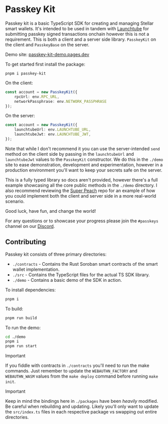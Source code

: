 # Passkey Kit

Passkey kit is a basic TypeScript SDK for creating and managing Stellar smart wallets. It's intended to be used in tandem with [Launchtube](https://github.com/kalepail/launchtube) for submitting passkey signed transactions onchain however this is not a requirement. This is both a client and a server side library. `PasskeyKit` on the client and `PasskeyBase` on the server.

Demo site: [passkey-kit-demo.pages.dev](https://passkey-kit-demo.pages.dev/)

To get started first install the package:
```
pnpm i passkey-kit
```

On the client:
```ts
const account = new PasskeyKit({
    rpcUrl: env.RPC_URL,
    networkPassphrase: env.NETWORK_PASSPHRASE
});
```

On the server:
```ts
const account = new PasskeyKit({
    launchtubeUrl: env.LAUNCHTUBE_URL,
    launchtubeJwt: env.LAUNCHTUBE_JWT,
});
```

Note that while I don't recommend it you can use the server-intended `send` method on the client side by passing in the `launchtubeUrl` and `launchtubeJwt` values to the `PasskeyKit` constructor. We do this in the `./demo` site to ease demonstration, development and experimentation, however in a production environment you'll want to keep your secrets safe on the server.

This is a fully typed library so docs aren't provided, however there's a full example showcasing all the core public methods in the `./demo` directory. I also recommend reviewing the [Super Peach](https://github.com/kalepail/superpeach) repo for an example of how you could implement both the client and server side in a more real-world scenario.

Good luck, have fun, and change the world!

For any questions or to showcase your progress please join the `#passkeys` channel on our [Discord](https://discord.gg/stellardev).

## Contributing 

Passkey kit consists of three primary directories:
- `./contracts` - Contains the Rust Soroban smart contracts of the smart wallet implementation.
- `./src` - Contains the TypeScript files for the actual TS SDK library.
- `./demo` - Contains a basic demo of the SDK in action.

To install dependencies:

```bash
pnpm i
```

To build:

```bash
pnpm run build
```

To run the demo:

```bash
cd ./demo
pnpm i
pnpm run start
```

> [!IMPORTANT]
> If you fiddle with contracts in `./contracts` you'll need to run the make commands. Just remember to update the `WEBAUTHN_FACTORY` and `WEBAUTHN_WASM` values from the `make deploy` command before running `make init`.

> [!IMPORTANT]
> Keep in mind the bindings here in `./packages` have been _heavily_ modified. Be careful when rebuilding and updating. Likely you'll only want to update the `src/index.ts` files in each respective package vs swapping out entire directories.
